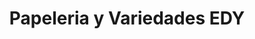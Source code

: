 ---
title: "Papeleria y Variedades EDY"
url: /el-banco/papeleria-y-variedades-edy/
shop: material de oficina
---